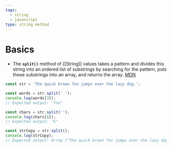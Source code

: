 ```yaml
---
tags:
  - string
  - javascript
type: string method
---
```

# Basics
- The **`split()`** method of [[String]] values takes a pattern and divides this string into an ordered list of substrings by searching for the pattern, puts these substrings into an array, and returns the array. [MDN](https://developer.mozilla.org/en-US/docs/Web/JavaScript/Reference/Global_Objects/String/split)
```javascript
const str = 'The quick brown fox jumps over the lazy dog.';

const words = str.split(' ');
console.log(words[3]);
// Expected output: "fox"

const chars = str.split('');
console.log(chars[8]);
// Expected output: "k"

const strCopy = str.split();
console.log(strCopy);
// Expected output: Array ["The quick brown fox jumps over the lazy dog."]
```

